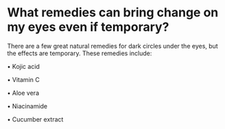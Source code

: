 # What remedies can bring change on my eyes even if temporary?

There are a few great natural remedies for dark circles under the eyes, but the effects are temporary. These remedies include:

• Kojic acid

• Vitamin C

• Aloe vera

• Niacinamide

• Cucumber extract